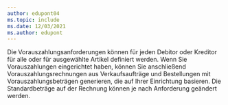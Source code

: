 ```yaml
---
author: edupont04
ms.topic: include
ms.date: 12/03/2021
ms.author: edupont
---
```

Die Vorauszahlungsanforderungen können für jeden Debitor oder Kreditor für alle oder für ausgewählte Artikel definiert werden. Wenn Sie Vorauszahlungen eingerichtet haben, können Sie anschließend Vorauszahlungsrechnungen aus Verkaufsaufträge und Bestellungen mit Vorauszahlungsbeträgen generieren, die auf Ihrer Einrichtung basieren. Die Standardbeträge auf der Rechnung können je nach Anforderung geändert werden.  
